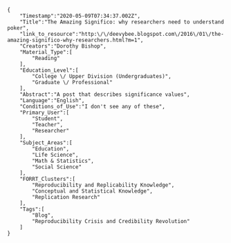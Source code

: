 
    {
        "Timestamp":"2020-05-09T07:34:37.002Z",
        "Title":"The Amazing Significo: why researchers need to understand poker",
        "link_to_resource":"http:\/\/deevybee.blogspot.com\/2016\/01\/the-amazing-significo-why-researchers.html?m=1",
        "Creators":"Dorothy Bishop",
        "Material_Type":[
            "Reading"
        ],
        "Education_Level":[
            "College \/ Upper Division (Undergraduates)",
            "Graduate \/ Professional"
        ],
        "Abstract":"A post that describes significance values",
        "Language":"English",
        "Conditions_of_Use":"I don't see any of these",
        "Primary_User":[
            "Student",
            "Teacher",
            "Researcher"
        ],
        "Subject_Areas":[
            "Education",
            "Life Science",
            "Math & Statistics",
            "Social Science"
        ],
        "FORRT_Clusters":[
            "Reproducibility and Replicability Knowledge",
            "Conceptual and Statistical Knowledge",
            "Replication Research"
        ],
        "Tags":[
            "Blog",
            "Reproducibility Crisis and Credibility Revolution"
        ]
    }
